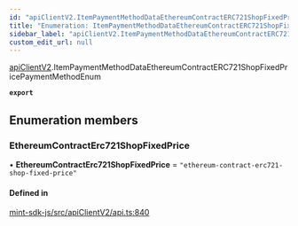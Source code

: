 ```yaml
---
id: "apiClientV2.ItemPaymentMethodDataEthereumContractERC721ShopFixedPricePaymentMethodEnum"
title: "Enumeration: ItemPaymentMethodDataEthereumContractERC721ShopFixedPricePaymentMethodEnum"
sidebar_label: "apiClientV2.ItemPaymentMethodDataEthereumContractERC721ShopFixedPricePaymentMethodEnum"
custom_edit_url: null
---
```


[apiClientV2](../modules/apiClientV2).ItemPaymentMethodDataEthereumContractERC721ShopFixedPricePaymentMethodEnum

**`export`**

## Enumeration members

### EthereumContractErc721ShopFixedPrice

• **EthereumContractErc721ShopFixedPrice** = `"ethereum-contract-erc721-shop-fixed-price"`

#### Defined in

[mint-sdk-js/src/apiClientV2/api.ts:840](https://github.com/KyuzanInc/mint-sdk-js/blob/116138b/src/apiClientV2/api.ts#L840)

